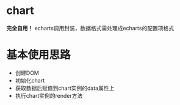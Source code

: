 # chart
**完全自用！**
echarts调用封装，数据格式需处理成echarts的配置项格式

# 基本使用思路
- 创建DOM
- 初始化chart
- 获取数据后赋值到chart实例的data属性上
- 执行chart实例的render方法